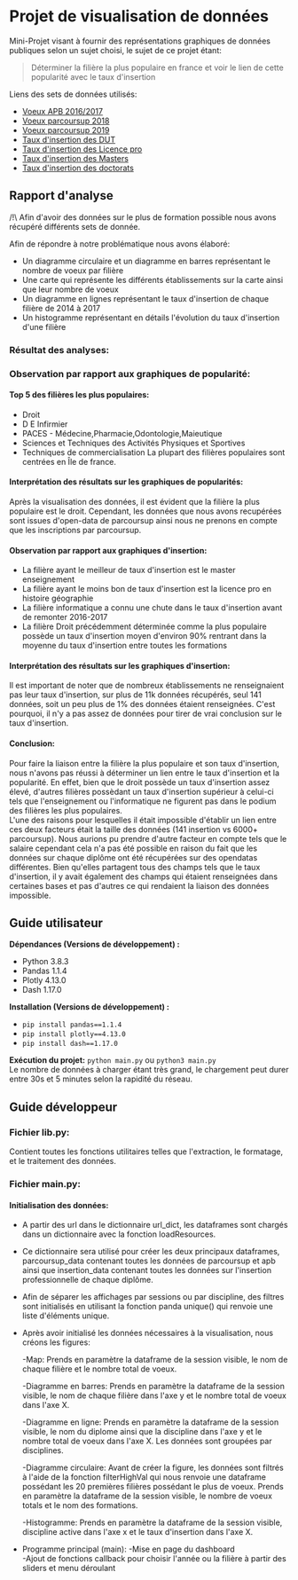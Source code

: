 # Projet de visualisation de données
Mini-Projet visant à fournir des représentations graphiques de données publiques selon un sujet choisi, le sujet de ce projet étant:

> Déterminer la filière la plus populaire en france et voir le lien de cette popularité avec le taux d'insertion  

Liens des sets de données utilisés:  
* [Voeux APB 2016/2017](https://data.education.gouv.fr/explore/dataset/apb-voeux-de-poursuite-detude-et-admissions/information/)
* [Voeux parcoursup 2018](https://data.education.gouv.fr/explore/dataset/fr-esr-parcoursup-2018/information/)
* [Voeux parcoursup 2019](https://data.education.gouv.fr/explore/dataset/fr-esr-parcoursup/information/)
* [Taux d'insertion des DUT](https://data.enseignementsup-recherche.gouv.fr/explore/dataset/fr-esr-insertion_professionnelle-dut_donnees_nationales/information/)
* [Taux d'insertion des Licence pro](https://data.enseignementsup-recherche.gouv.fr/explore/dataset/fr-esr-insertion_professionnelle-lp/information/)
* [Taux d'insertion des Masters](https://data.enseignementsup-recherche.gouv.fr/explore/dataset/fr-esr-insertion_professionnelle-master_donnees_nationales/information/)
* [Taux d'insertion des doctorats](https://data.enseignementsup-recherche.gouv.fr/explore/dataset/insertion-professionnelle-des-diplomes-de-doctorat-par-ensemble/information/)

## Rapport d'analyse
/!\ Afin d'avoir des données sur le plus de formation possible nous avons récupéré différents sets de donnée.

Afin de répondre à notre problématique nous avons élaboré:
* Un diagramme circulaire et un diagramme en barres représentant le nombre de voeux par filière
* Une carte qui représente les différents établissements sur la carte ainsi que leur nombre de voeux
* Un diagramme en lignes représentant le taux d'insertion de chaque filière de 2014 à 2017
* Un histogramme représentant en détails l'évolution du taux d'insertion d'une filière

### Résultat des analyses:  
### Observation par rapport aux graphiques de popularité:
#### Top 5 des filières les plus populaires:
* Droit
* D E Infirmier
* PACES - Médecine,Pharmacie,Odontologie,Maieutique
* Sciences et Techniques des Activités Physiques et Sportives
* Techniques de commercialisation
La plupart des filières populaires sont centrées en Île de france.

#### Interprétation des résultats sur les graphiques de popularités:  
Après la visualisation des données, il est évident que la filière la plus populaire est le droit. Cependant, les données que nous avons recupérées sont issues d'open-data de parcoursup ainsi nous ne prenons en compte que les inscriptions par parcoursup.

#### Observation par rapport aux graphiques d'insertion:
* La filière ayant le meilleur de taux d'insertion est le master enseignement
* La filière ayant le moins bon de taux d'insertion est la licence pro en histoire géographie
* La filière informatique a connu une chute dans le taux d'insertion avant de remonter 2016-2017
* La filière Droit précédemment déterminée comme la plus populaire possède un taux d'insertion moyen d'environ 90% rentrant dans la moyenne du taux d'insertion entre toutes les formations


#### Interprétation des résultats sur les graphiques d'insertion:
Il est important de noter que de nombreux établissements ne renseignaient pas leur taux d'insertion, sur plus de 11k données récupérés, seul 141 données, soit un peu plus de 1% des données étaient renseignées.
C'est pourquoi, il n'y a pas assez de données pour tirer de vrai conclusion sur le taux d'insertion.

#### Conclusion:

Pour faire la liaison entre la filière la plus populaire et son taux d'insertion, nous n'avons pas réussi à déterminer un lien entre le taux d'insertion et la popularité.
En effet, bien que le droit possède un taux d'insertion assez élevé, d'autres filières possèdant un taux d'insertion supérieur à celui-ci tels que l'enseignement ou l'informatique ne figurent pas dans le podium des filières les plus populaires.  
L'une des raisons pour lesquelles il était impossible d'établir un lien entre ces deux facteurs était la taille des données (141 insertion vs 6000+ parcoursup).
Nous aurions pu prendre d'autre facteur en compte tels que le salaire cependant cela n'a pas été possible en raison du fait que les données sur chaque diplôme ont été récupérées sur des opendatas différentes. Bien qu'elles partagent tous des champs tels que le taux d'insertion, il y avait également des champs qui étaient renseignées dans certaines bases et pas d'autres ce qui rendaient la liaison des données impossible.


## Guide utilisateur

**Dépendances (Versions de développement) :**
* Python 3.8.3
* Pandas 1.1.4
* Plotly 4.13.0
* Dash 1.17.0  

**Installation (Versions de développement) :**
* `pip install pandas==1.1.4`
* `pip install plotly==4.13.0`
* `pip install dash==1.17.0`

**Exécution du projet:**
`python main.py` ou `python3 main.py`  
Le nombre de données à charger étant très grand, le chargement peut durer entre 30s et 5 minutes selon la rapidité du réseau.

## Guide développeur

### Fichier lib.py:

Contient toutes les fonctions utilitaires telles que l'extraction, le formatage, et le traitement des données.

### Fichier main.py:

#### Initialisation des données:
- A partir des url dans le dictionnaire url_dict, les dataframes sont chargés dans un dictionnaire avec la fonction loadResources.
- Ce dictionnaire sera utilisé pour créer les deux principaux dataframes, parcoursup_data contenant toutes les données de parcoursup et apb ainsi que insertion_data contenant toutes les données sur l'insertion professionnelle de chaque diplôme.
- Afin de séparer les affichages par sessions ou par discipline, des filtres sont initialisés en utilisant la fonction panda unique() qui renvoie une liste d'éléments unique.
- Après avoir initialisé les données nécessaires à la visualisation, nous créons les figures:

    -Map:
    Prends en paramètre la dataframe de la session visible, le nom de chaque filière et le nombre total de voeux.

    -Diagramme en barres:
    Prends en paramètre la dataframe de la session visible, le nom de chaque filière dans l'axe y et le nombre total de voeux dans l'axe X.

    -Diagramme en ligne:
    Prends en paramètre la dataframe de la session visible, le nom du diplome ainsi que la discipline dans l'axe y et le nombre total de voeux dans l'axe X.
    Les données sont groupées par disciplines.

    -Diagramme circulaire:
    Avant de créer la figure, les données sont filtrés à l'aide de la fonction filterHighVal qui nous renvoie une dataframe possédant les 20 premières filières possédant le plus de voeux.
    Prends en paramètre la dataframe de la session visible, le nombre de voeux totals et le nom des formations.

    -Histogramme:
    Prends en paramètre la dataframe de la session visible, discipline active dans l'axe x et le taux d'insertion dans l'axe X.

* Programme principal (main):
    -Mise en page du dashboard  
    -Ajout de fonctions callback pour choisir l'année ou la filière à partir des sliders et menu déroulant